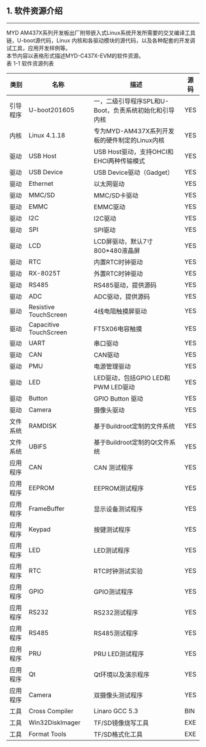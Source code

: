 ## 1. 软件资源介绍

---

MYD AM437X系列开发板出厂附带嵌入式Linux系统开发所需要的交叉编译工具链，U-boot源代码，Linux 内核和各驱动模块的源代码，以及各种配套的开发调试工具，应用开发样例等。  
本节内容以表格形式描述MYD-C437X-EVM的软件资源。  
表 1-1 软件资源列表

| 类别 | 名称 | 描述 | 源码 |
| --- | --- | --- | --- |
| 引导程序 | U-boot201605 | 一，二级引导程序SPL和U-Boot，负责系统初始化和引导内核 | YES |
| 内核 | Linux 4.1.18 | 专为MYD-AM437X系列开发板的硬件制定的Linux内核 | YES |
| 驱动 | USB Host | USB Host驱动，支持OHCI和EHCI两种传输模式 | YES |
| 驱动 | USB Device | USB Device驱动（Gadget） | YES |
| 驱动 | Ethernet | 以太网驱动 | YES |
| 驱动 | MMC/SD | MMC/SD卡驱动 | YES |
| 驱动 | EMMC | EMMC驱动 | YES |
| 驱动 | I2C | I2C驱动 | YES |
| 驱动 | SPI | SPI驱动 | YES |
| 驱动 | LCD | LCD屏驱动，默认7寸800\*480液晶屏 | YES |
| 驱动 | RTC | 内置RTC时钟驱动 | YES |
| 驱动 | RX-8025T | 外置RTC时钟驱动 | YES |
| 驱动 | RS485 | RS485驱动，提供源码 | YES |
| 驱动 | ADC | ADC驱动，提供源码 | YES |
| 驱动 | Resistive TouchScreen | 4线电阻触摸屏驱动 | YES |
| 驱动 | Capacitive TouchScreen | FT5X06电容触摸 | YES |
| 驱动 | UART | 串口驱动 | YES |
| 驱动 | CAN | CAN驱动 | YES |
| 驱动 | PMU | 电源管理驱动 | YES |
| 驱动 | LED | LED驱动，包括GPIO LED和PWM LED驱动 | YES |
| 驱动 | Button | GPIO Button 驱动 | YES |
| 驱动 | Camera | 摄像头驱动 | YES |
| 文件系统 | RAMDISK | 基于Buildroot定制的文件系统 | YES |
| 文件系统 | UBIFS | 基于Buildroot定制的Qt文件系统 | YES |
| 应用程序 | CAN | CAN 测试程序 | YES |
| 应用程序 | EEPROM | EEPROM测试程序 | YES |
| 应用程序 | FrameBuffer | 显示设备测试程序 | YES |
| 应用程序 | Keypad | 按键测试程序 | YES |
| 应用程序 | LED | LED测试程序 | YES |
| 应用程序 | RTC | RTC时钟测试实验 | YES |
| 应用程序 | GPIO | GPIO测试程序 | YES |
| 应用程序 | RS232 | RS232测试程序 | YES |
| 应用程序 | RS485 | RS485测试程序 | YES |
| 应用程序 | PRU | PRU LED测试程序 | YES |
| 应用程序 | Qt | Qt环境以及演示程序 | YES |
| 应用程序 | Camera | 双摄像头测试程序 | YES |
| 工具 | Cross Compiler | Linaro GCC 5.3 | BIN |
| 工具 | Win32DiskImager | TF/SD镜像烧写工具 | EXE |
| 工具 | Format Tools | TF/SD格式化工具 | EXE |



